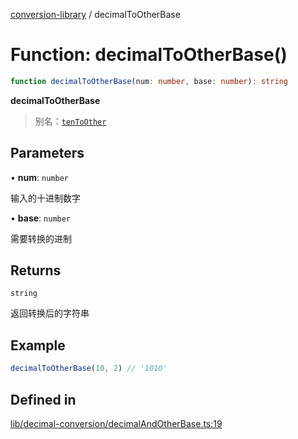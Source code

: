 [conversion-library](../globals.md) / decimalToOtherBase

# Function: decimalToOtherBase()

```ts
function decimalToOtherBase(num: number, base: number): string
```

**decimalToOtherBase**

> 别名：[`tenToOther`](tenToOther)

## Parameters

• **num**: `number`

输入的十进制数字

• **base**: `number`

需要转换的进制

## Returns

`string`

返回转换后的字符串

## Example

```ts
decimalToOtherBase(10, 2) // '1010'
```

## Defined in

[lib/decimal-conversion/decimalAndOtherBase.ts:19](https://github.com/fxss5201/conversion-library/blob/main/lib/decimal-conversion/decimalAndOtherBase.ts#L19)
